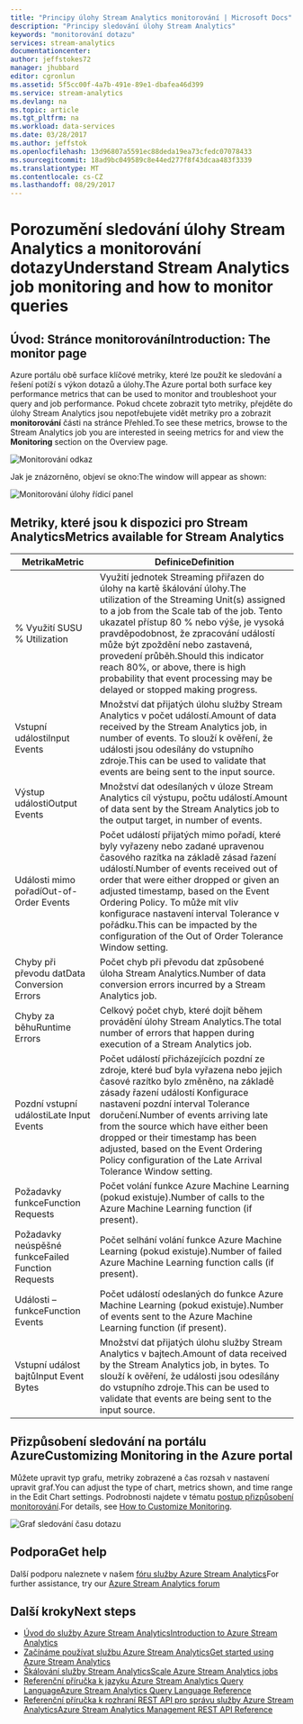 ```yaml
---
title: "Principy úlohy Stream Analytics monitorování | Microsoft Docs"
description: "Principy sledování úlohy Stream Analytics"
keywords: "monitorování dotazu"
services: stream-analytics
documentationcenter: 
author: jeffstokes72
manager: jhubbard
editor: cgronlun
ms.assetid: 5f5cc00f-4a7b-491e-89e1-dbafea46d399
ms.service: stream-analytics
ms.devlang: na
ms.topic: article
ms.tgt_pltfrm: na
ms.workload: data-services
ms.date: 03/28/2017
ms.author: jeffstok
ms.openlocfilehash: 13d96807a5591ec88deda19ea73cfedc07078433
ms.sourcegitcommit: 18ad9bc049589c8e44ed277f8f43dcaa483f3339
ms.translationtype: MT
ms.contentlocale: cs-CZ
ms.lasthandoff: 08/29/2017
---
```

# <a name="understand-stream-analytics-job-monitoring-and-how-to-monitor-queries"></a><span data-ttu-id="30b49-104">Porozumění sledování úlohy Stream Analytics a monitorování dotazy</span><span class="sxs-lookup"><span data-stu-id="30b49-104">Understand Stream Analytics job monitoring and how to monitor queries</span></span>

## <a name="introduction-the-monitor-page"></a><span data-ttu-id="30b49-105">Úvod: Stránce monitorování</span><span class="sxs-lookup"><span data-stu-id="30b49-105">Introduction: The monitor page</span></span>
<span data-ttu-id="30b49-106">Azure portálu obě surface klíčové metriky, které lze použít ke sledování a řešení potíží s výkon dotazů a úlohy.</span><span class="sxs-lookup"><span data-stu-id="30b49-106">The Azure portal both surface key performance metrics that can be used to monitor and troubleshoot your query and job performance.</span></span> <span data-ttu-id="30b49-107">Pokud chcete zobrazit tyto metriky, přejděte do úlohy Stream Analytics jsou nepotřebujete vidět metriky pro a zobrazit **monitorování** části na stránce Přehled.</span><span class="sxs-lookup"><span data-stu-id="30b49-107">To see these metrics, browse to the Stream Analytics job you are interested in seeing metrics for and view the **Monitoring** section on the Overview page.</span></span>  

![Monitorování odkaz](./media/stream-analytics-monitoring/02-stream-analytics-monitoring-block.png)

<span data-ttu-id="30b49-109">Jak je znázorněno, objeví se okno:</span><span class="sxs-lookup"><span data-stu-id="30b49-109">The window will appear as shown:</span></span>

![Monitorování úlohy řídicí panel](./media/stream-analytics-monitoring/01-stream-analytics-monitoring.png)  

## <a name="metrics-available-for-stream-analytics"></a><span data-ttu-id="30b49-111">Metriky, které jsou k dispozici pro Stream Analytics</span><span class="sxs-lookup"><span data-stu-id="30b49-111">Metrics available for Stream Analytics</span></span>
| <span data-ttu-id="30b49-112">Metrika</span><span class="sxs-lookup"><span data-stu-id="30b49-112">Metric</span></span>                 | <span data-ttu-id="30b49-113">Definice</span><span class="sxs-lookup"><span data-stu-id="30b49-113">Definition</span></span>                               |
| ---------------------- | ---------------------------------------- |
| <span data-ttu-id="30b49-114">% Využití SU</span><span class="sxs-lookup"><span data-stu-id="30b49-114">SU % Utilization</span></span>       | <span data-ttu-id="30b49-115">Využití jednotek Streaming přiřazen do úlohy na kartě škálování úlohy.</span><span class="sxs-lookup"><span data-stu-id="30b49-115">The utilization of the Streaming Unit(s) assigned to a job from the Scale tab of the job.</span></span> <span data-ttu-id="30b49-116">Tento ukazatel přístup 80 % nebo výše, je vysoká pravděpodobnost, že zpracování událostí může být zpoždění nebo zastavená, provedení průběh.</span><span class="sxs-lookup"><span data-stu-id="30b49-116">Should this indicator reach 80%, or above, there is high probability that event processing may be delayed or stopped making progress.</span></span> |
| <span data-ttu-id="30b49-117">Vstupní události</span><span class="sxs-lookup"><span data-stu-id="30b49-117">Input Events</span></span>           | <span data-ttu-id="30b49-118">Množství dat přijatých úlohu služby Stream Analytics v počet událostí.</span><span class="sxs-lookup"><span data-stu-id="30b49-118">Amount of data received by the Stream Analytics job, in number of events.</span></span> <span data-ttu-id="30b49-119">To slouží k ověření, že události jsou odesílány do vstupního zdroje.</span><span class="sxs-lookup"><span data-stu-id="30b49-119">This can be used to validate that events are being sent to the input source.</span></span> |
| <span data-ttu-id="30b49-120">Výstup události</span><span class="sxs-lookup"><span data-stu-id="30b49-120">Output Events</span></span>          | <span data-ttu-id="30b49-121">Množství dat odesílaných v úloze Stream Analytics cíl výstupu, počtu událostí.</span><span class="sxs-lookup"><span data-stu-id="30b49-121">Amount of data sent by the Stream Analytics job to the output target, in number of events.</span></span> |
| <span data-ttu-id="30b49-122">Události mimo pořadí</span><span class="sxs-lookup"><span data-stu-id="30b49-122">Out-of-Order Events</span></span>    | <span data-ttu-id="30b49-123">Počet událostí přijatých mimo pořadí, které byly vyřazeny nebo zadané upravenou časového razítka na základě zásad řazení událostí.</span><span class="sxs-lookup"><span data-stu-id="30b49-123">Number of events received out of order that were either dropped or given an adjusted timestamp, based on the Event Ordering Policy.</span></span> <span data-ttu-id="30b49-124">To může mít vliv konfigurace nastavení interval Tolerance v pořádku.</span><span class="sxs-lookup"><span data-stu-id="30b49-124">This can be impacted by the configuration of the Out of Order Tolerance Window setting.</span></span> |
| <span data-ttu-id="30b49-125">Chyby při převodu dat</span><span class="sxs-lookup"><span data-stu-id="30b49-125">Data Conversion Errors</span></span> | <span data-ttu-id="30b49-126">Počet chyb při převodu dat způsobené úloha Stream Analytics.</span><span class="sxs-lookup"><span data-stu-id="30b49-126">Number of data conversion errors incurred by a Stream Analytics job.</span></span> |
| <span data-ttu-id="30b49-127">Chyby za běhu</span><span class="sxs-lookup"><span data-stu-id="30b49-127">Runtime Errors</span></span>         | <span data-ttu-id="30b49-128">Celkový počet chyb, které dojít během provádění úlohy Stream Analytics.</span><span class="sxs-lookup"><span data-stu-id="30b49-128">The total number of errors that happen during execution of a Stream Analytics job.</span></span> |
| <span data-ttu-id="30b49-129">Pozdní vstupní události</span><span class="sxs-lookup"><span data-stu-id="30b49-129">Late Input Events</span></span>      | <span data-ttu-id="30b49-130">Počet událostí přicházejících pozdní ze zdroje, které buď byla vyřazena nebo jejich časové razítko bylo změněno, na základě zásady řazení událostí Konfigurace nastavení pozdní interval Tolerance doručení.</span><span class="sxs-lookup"><span data-stu-id="30b49-130">Number of events arriving late from the source which have either been dropped or their timestamp has been adjusted, based on the Event Ordering Policy configuration of the Late Arrival Tolerance Window setting.</span></span> |
| <span data-ttu-id="30b49-131">Požadavky funkce</span><span class="sxs-lookup"><span data-stu-id="30b49-131">Function Requests</span></span>      | <span data-ttu-id="30b49-132">Počet volání funkce Azure Machine Learning (pokud existuje).</span><span class="sxs-lookup"><span data-stu-id="30b49-132">Number of calls to the Azure Machine Learning function (if present).</span></span> |
| <span data-ttu-id="30b49-133">Požadavky neúspěšné funkce</span><span class="sxs-lookup"><span data-stu-id="30b49-133">Failed Function Requests</span></span> | <span data-ttu-id="30b49-134">Počet selhání volání funkce Azure Machine Learning (pokud existuje).</span><span class="sxs-lookup"><span data-stu-id="30b49-134">Number of failed Azure Machine Learning function calls (if present).</span></span> |
| <span data-ttu-id="30b49-135">Události – funkce</span><span class="sxs-lookup"><span data-stu-id="30b49-135">Function Events</span></span>        | <span data-ttu-id="30b49-136">Počet událostí odeslaných do funkce Azure Machine Learning (pokud existuje).</span><span class="sxs-lookup"><span data-stu-id="30b49-136">Number of events sent to the Azure Machine Learning function (if present).</span></span> |
| <span data-ttu-id="30b49-137">Vstupní událost bajtů</span><span class="sxs-lookup"><span data-stu-id="30b49-137">Input Event Bytes</span></span>      | <span data-ttu-id="30b49-138">Množství dat přijatých úlohu služby Stream Analytics v bajtech.</span><span class="sxs-lookup"><span data-stu-id="30b49-138">Amount of data received by the Stream Analytics job, in bytes.</span></span> <span data-ttu-id="30b49-139">To slouží k ověření, že události jsou odesílány do vstupního zdroje.</span><span class="sxs-lookup"><span data-stu-id="30b49-139">This can be used to validate that events are being sent to the input source.</span></span> |


## <a name="customizing-monitoring-in-the-azure-portal"></a><span data-ttu-id="30b49-140">Přizpůsobení sledování na portálu Azure</span><span class="sxs-lookup"><span data-stu-id="30b49-140">Customizing Monitoring in the Azure portal</span></span>
<span data-ttu-id="30b49-141">Můžete upravit typ grafu, metriky zobrazené a čas rozsah v nastavení upravit graf.</span><span class="sxs-lookup"><span data-stu-id="30b49-141">You can adjust the type of chart, metrics shown, and time range in the Edit Chart settings.</span></span> <span data-ttu-id="30b49-142">Podrobnosti najdete v tématu [postup přizpůsobení monitorování](../monitoring-and-diagnostics/insights-how-to-customize-monitoring.md).</span><span class="sxs-lookup"><span data-stu-id="30b49-142">For details, see [How to Customize Monitoring](../monitoring-and-diagnostics/insights-how-to-customize-monitoring.md).</span></span>

  ![Graf sledování času dotazu](./media/stream-analytics-monitoring/08-stream-analytics-monitoring.png)  


## <a name="get-help"></a><span data-ttu-id="30b49-144">Podpora</span><span class="sxs-lookup"><span data-stu-id="30b49-144">Get help</span></span>
<span data-ttu-id="30b49-145">Další podporu naleznete v našem [fóru služby Azure Stream Analytics](https://social.msdn.microsoft.com/Forums/en-US/home?forum=AzureStreamAnalytics)</span><span class="sxs-lookup"><span data-stu-id="30b49-145">For further assistance, try our [Azure Stream Analytics forum](https://social.msdn.microsoft.com/Forums/en-US/home?forum=AzureStreamAnalytics)</span></span>

## <a name="next-steps"></a><span data-ttu-id="30b49-146">Další kroky</span><span class="sxs-lookup"><span data-stu-id="30b49-146">Next steps</span></span>
* [<span data-ttu-id="30b49-147">Úvod do služby Azure Stream Analytics</span><span class="sxs-lookup"><span data-stu-id="30b49-147">Introduction to Azure Stream Analytics</span></span>](stream-analytics-introduction.md)
* [<span data-ttu-id="30b49-148">Začínáme používat službu Azure Stream Analytics</span><span class="sxs-lookup"><span data-stu-id="30b49-148">Get started using Azure Stream Analytics</span></span>](stream-analytics-real-time-fraud-detection.md)
* [<span data-ttu-id="30b49-149">Škálování služby Stream Analytics</span><span class="sxs-lookup"><span data-stu-id="30b49-149">Scale Azure Stream Analytics jobs</span></span>](stream-analytics-scale-jobs.md)
* [<span data-ttu-id="30b49-150">Referenční příručka k jazyku Azure Stream Analytics Query Language</span><span class="sxs-lookup"><span data-stu-id="30b49-150">Azure Stream Analytics Query Language Reference</span></span>](https://msdn.microsoft.com/library/azure/dn834998.aspx)
* [<span data-ttu-id="30b49-151">Referenční příručka k rozhraní REST API pro správu služby Azure Stream Analytics</span><span class="sxs-lookup"><span data-stu-id="30b49-151">Azure Stream Analytics Management REST API Reference</span></span>](https://msdn.microsoft.com/library/azure/dn835031.aspx)

